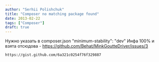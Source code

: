 ```yaml
---
author: "Serhii Polishchuk"
title: "Composer no matching package found"
date: 2013-02-22
tags: ["Composer"]
draft: true
---
```

<!--more-->
Нужно указать в composer.json 
    "minimum-stability": "dev"
Инфа 100% и взята отсюдова - https://github.com/Behat/MinkGoutteDriver/issues/3

    https://gist.github.com/6a321c0254f76f329887

